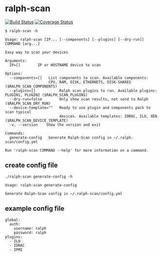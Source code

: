 # ralph-scan
[![Build Status](https://travis-ci.org/quamilek/ralph-scan.svg?branch=master)](https://travis-ci.org/quamilek/ralph-scan)
[![Coverage Status](https://coveralls.io/repos/github/quamilek/ralph-scan/badge.svg?branch=travis)](https://coveralls.io/github/quamilek/ralph-scan?branch=travis)


```
$ ralph-scan -h

Usage: ralph-scan [IP... [--components] [--plugins] [--dry-run]] COMMAND [arg...]

Easy way to scan your devices

Arguments:
  IP=[]        IP or HOSTNAME device to scan

Options:
  --components=[]   List components to scan. Available components:
                    CPU, RAM, DISK, ETHERNETS, DISK-SHARES ($RALPH_SCAN_COMPONENTS)
  --plugins=[]           Ralph scan plugins to run. Available plugins: PLUGIN1, PLUGIN2 ($RALPH_SCAN_PLUGINS)
  --dry-run=false        Only show scan results, not send to Ralph ($RALPH_SCAN_DRY_RUN)
  --device-template=""   Ready to use plugin and components pack to scan typical
                         devices. Available templates: IDRAC, ILO, XEN  ($RALPH_SCAN_DEVICE_TEMPLATE)
  -v, --version    Show the version and exit

Commands:
  generate-config   Generate Ralph-Scan config in ~/.ralph-scan/config.yml

Run 'ralph-scan COMMAND --help' for more information on a command.
```

## create config file
```
./ralph-scan generate-config -h

Usage: ralph-scan generate-config

Generate Ralph-Scan config in ~/.ralph-scan/config.yml
```

## example config file

```
global:
  auth:
    username: ralph
    password: ralph
plugins:
  - ILO
  - IDRAC
  - IPMI
```
